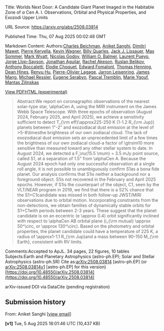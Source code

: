 Title: Worlds Next Door: A Candidate Giant Planet Imaged in the Habitable Zone of $α$ Cen A. I. Observations, Orbital and Physical Properties, and Exozodi Upper Limits

URL Source: https://arxiv.org/abs/2508.03814

Published Time: Thu, 07 Aug 2025 00:02:48 GMT

Markdown Content:
Authors:[Charles Beichman](https://arxiv.org/search/astro-ph?searchtype=author&query=Beichman,+C), [Aniket Sanghi](https://arxiv.org/search/astro-ph?searchtype=author&query=Sanghi,+A), [Dimitri Mawet](https://arxiv.org/search/astro-ph?searchtype=author&query=Mawet,+D), [Pierre Kervella](https://arxiv.org/search/astro-ph?searchtype=author&query=Kervella,+P), [Kevin Wagner](https://arxiv.org/search/astro-ph?searchtype=author&query=Wagner,+K), [Billy Quarles](https://arxiv.org/search/astro-ph?searchtype=author&query=Quarles,+B), [Jack J. Lissauer](https://arxiv.org/search/astro-ph?searchtype=author&query=Lissauer,+J+J), [Max Sommer](https://arxiv.org/search/astro-ph?searchtype=author&query=Sommer,+M), [Mark Wyatt](https://arxiv.org/search/astro-ph?searchtype=author&query=Wyatt,+M), [Nicolas Godoy](https://arxiv.org/search/astro-ph?searchtype=author&query=Godoy,+N), [William O. Balmer](https://arxiv.org/search/astro-ph?searchtype=author&query=Balmer,+W+O), [Laurent Pueyo](https://arxiv.org/search/astro-ph?searchtype=author&query=Pueyo,+L), [Jorge Llop-Sayson](https://arxiv.org/search/astro-ph?searchtype=author&query=Llop-Sayson,+J), [Jonathan Aguilar](https://arxiv.org/search/astro-ph?searchtype=author&query=Aguilar,+J), [Rachel Akeson](https://arxiv.org/search/astro-ph?searchtype=author&query=Akeson,+R), [Ruslan Belikov](https://arxiv.org/search/astro-ph?searchtype=author&query=Belikov,+R), [Anthony Boccaletti](https://arxiv.org/search/astro-ph?searchtype=author&query=Boccaletti,+A), [Elodie Choquet](https://arxiv.org/search/astro-ph?searchtype=author&query=Choquet,+E), [Edward Fomalont](https://arxiv.org/search/astro-ph?searchtype=author&query=Fomalont,+E), [Thomas Henning](https://arxiv.org/search/astro-ph?searchtype=author&query=Henning,+T), [Dean Hines](https://arxiv.org/search/astro-ph?searchtype=author&query=Hines,+D), [Renyu Hu](https://arxiv.org/search/astro-ph?searchtype=author&query=Hu,+R), [Pierre-Olivier Lagage](https://arxiv.org/search/astro-ph?searchtype=author&query=Lagage,+P), [Jarron Leisenring](https://arxiv.org/search/astro-ph?searchtype=author&query=Leisenring,+J), [James Mang](https://arxiv.org/search/astro-ph?searchtype=author&query=Mang,+J), [Michael Ressler](https://arxiv.org/search/astro-ph?searchtype=author&query=Ressler,+M), [Eugene Serabyn](https://arxiv.org/search/astro-ph?searchtype=author&query=Serabyn,+E), [Pascal Tremblin](https://arxiv.org/search/astro-ph?searchtype=author&query=Tremblin,+P), [Marie Ygouf](https://arxiv.org/search/astro-ph?searchtype=author&query=Ygouf,+M), [Mantas Zilinskas](https://arxiv.org/search/astro-ph?searchtype=author&query=Zilinskas,+M)

[View PDF](https://arxiv.org/pdf/2508.03814)[HTML (experimental)](https://arxiv.org/html/2508.03814v1)

> Abstract:We report on coronagraphic observations of the nearest solar-type star, \alphaCen A, using the MIRI instrument on the James Webb Space Telescope. With three epochs of observation (August 2024, February 2025, and April 2025), we achieve a sensitivity sufficient to detect T_{\rm eff}\approx225-250 K (1-1.2 R_{\rm Jup}) planets between 1"-2" and exozodiacal dust emission at the level of >5-8\timesthe brightness of our own zodiacal cloud. The lack of exozodiacal dust emission sets an unprecedented limit of a few times the brightness of our own zodiacal cloud-a factor of \gtrsim10 more sensitive than measured toward any other stellar system to date. In August 2024, we detected a F_\nu(15.5 \mum) = 3.5 mJy point source, called S1, at a separation of 1.5" from \alphaCen A. Because the August 2024 epoch had only one successful observation at a single roll angle, it is not possible to unambiguously confirm S1as a bona fide planet. Our analysis confirms that S1is neither a background nor a foreground object. S1is not recovered in the February and April 2025 epochs. However, if S1is the counterpart of the object, C1, seen by the VLT/NEAR program in 2019, we find that there is a 52% chance that the S1+C1candidate was missed in both follow-up JWST/MIRI observations due to orbital motion. Incorporating constraints from the non-detections, we obtain families of dynamically stable orbits for S1+C1with periods between 2-3 years. These suggest that the planet candidate is on an eccentric (e \approx 0.4) orbit significantly inclined with respect to \alphaCen AB orbital plane (i_{\rm mutual} \approx 50^\circ, or \approx 130^\circ). Based on the photometry and orbital properties, the planet candidate could have a temperature of 225 K, a radius of \approx1-1.1 R_{\rm Jup}and a mass between 90-150 M_{\rm Earth}, consistent with RV limits.

Comments:Accepted to ApJL. 34 pages, 22 figures, 10 tables
Subjects:Earth and Planetary Astrophysics (astro-ph.EP); Solar and Stellar Astrophysics (astro-ph.SR)
Cite as:[arXiv:2508.03814](https://arxiv.org/abs/2508.03814) [astro-ph.EP]
(or [arXiv:2508.03814v1](https://arxiv.org/abs/2508.03814v1) [astro-ph.EP] for this version)
[https://doi.org/10.48550/arXiv.2508.03814](https://doi.org/10.48550/arXiv.2508.03814)

arXiv-issued DOI via DataCite (pending registration)

Submission history
------------------

From: Aniket Sanghi [[view email](https://arxiv.org/show-email/3e1f4f56/2508.03814)] 

**[v1]** Tue, 5 Aug 2025 18:01:46 UTC (10,437 KB)